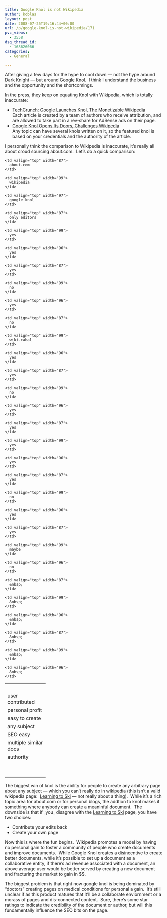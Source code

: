 ```yaml
---
title: Google Knol is not Wikipedia
author: koblas
layout: post
date: 2008-07-25T19:16:44+00:00
url: /p/google-knol-is-not-wikipedia/171
pvc_views:
  - 3558
dsq_thread_id:
  - 168626066
categories:
  - General

---
```

After giving a few days for the hype to cool down &#8212; not the hype around Dark Knight &#8212; but around [Google Knol][1].&nbsp; I think I understand the business and the opportunity and the shortcomings.

In the press, they keep on equating Knol with Wikipedia, which is totally inaccurate:

  * [TechCrunch: Google Launches Knol, The Monetizable Wikipedia][2]  
    Each article is created by a team of authors who receive attribution, and are allowed to take part in a rev-share for AdSense ads on their page.
  * [Google Knol Opens Its Doors, Challenges Wikipedia][3]  
    Any topic can have several knols written on it, so the featured knol is based on your credentials and the authority of the article.

I personally think the comparison to Wikipedia is inaccurate, it&#8217;s really all about croud sourcing about.com.&nbsp; Let&#8217;s do a quick comparison:

<table cellspacing="0" cellpadding="2" width="400" border="0">
  <tr>
    <td valign="top" width="114">
      &nbsp;
    </td>
    
    <td valign="top" width="87">
      about.com
    </td>
    
    <td valign="top" width="99">
      wikipedia
    </td>
    
    <td valign="top" width="97">
      google knol
    </td>
  </tr>
  
  <tr>
    <td valign="top" width="114">
      user contributed
    </td>
    
    <td valign="top" width="87">
      only editors
    </td>
    
    <td valign="top" width="99">
      yes
    </td>
    
    <td valign="top" width="96">
      yes
    </td>
  </tr>
  
  <tr>
    <td valign="top" width="114">
      personal profit
    </td>
    
    <td valign="top" width="87">
      yes
    </td>
    
    <td valign="top" width="99">
      no
    </td>
    
    <td valign="top" width="96">
      yes
    </td>
  </tr>
  
  <tr>
    <td valign="top" width="114">
      easy to create
    </td>
    
    <td valign="top" width="87">
      no
    </td>
    
    <td valign="top" width="99">
      wiki-cabal
    </td>
    
    <td valign="top" width="96">
      yes
    </td>
  </tr>
  
  <tr>
    <td valign="top" width="114">
      any subject
    </td>
    
    <td valign="top" width="87">
      yes
    </td>
    
    <td valign="top" width="99">
      no
    </td>
    
    <td valign="top" width="96">
      yes
    </td>
  </tr>
  
  <tr>
    <td valign="top" width="114">
      SEO easy
    </td>
    
    <td valign="top" width="87">
      yes
    </td>
    
    <td valign="top" width="99">
      yes
    </td>
    
    <td valign="top" width="96">
      yes
    </td>
  </tr>
  
  <tr>
    <td valign="top" width="114">
      multiple similar docs
    </td>
    
    <td valign="top" width="87">
      yes
    </td>
    
    <td valign="top" width="99">
      no
    </td>
    
    <td valign="top" width="96">
      yes
    </td>
  </tr>
  
  <tr>
    <td valign="top" width="114">
      authority
    </td>
    
    <td valign="top" width="87">
      yes
    </td>
    
    <td valign="top" width="99">
      maybe
    </td>
    
    <td valign="top" width="96">
      no
    </td>
  </tr>
  
  <tr>
    <td valign="top" width="114">
      &nbsp;
    </td>
    
    <td valign="top" width="87">
      &nbsp;
    </td>
    
    <td valign="top" width="99">
      &nbsp;
    </td>
    
    <td valign="top" width="96">
      &nbsp;
    </td>
  </tr>
  
  <tr>
    <td valign="top" width="114">
      &nbsp;
    </td>
    
    <td valign="top" width="87">
      &nbsp;
    </td>
    
    <td valign="top" width="99">
      &nbsp;
    </td>
    
    <td valign="top" width="96">
      &nbsp;
    </td>
  </tr>
</table>

The biggest win of knol is the ability for people to create any arbitrary page about any subject &#8212; which you can&#8217;t really do in wikipedia (this isn&#8217;t a valid wikipedia page:&nbsp; [Learning to Ski][4] &#8212; not really about a thing).&nbsp; While it&#8217;s a rich topic area for about.com or for personal blogs, the addtion to knol makes it something where anybody can create a meaninful document.&nbsp; The downside is that if \_you\_ disagree with the [Learning to Ski][4] page, you have two choices:

  * Contribute your edits back 
  * Create your own page

Now this is where the fun begins.&nbsp; Wikipedia promotes a model by having no personal gain to foster a community of people who create documents and improve documents.&nbsp; While Google Knol creates a disincentive to create better documents, while it&#8217;s possible to set up a document as a collaborative entity, if there&#8217;s ad revenue associated with a document, an above average user would be better served by creating a new document and fracturing the market to gain in $$.&nbsp; 

The biggest problem is that right now google knol is being dominated by &#8220;doctors&#8221; creating pages on medical conditions for personal a gain.&nbsp; It&#8217;s still unclear if as this product matures that it&#8217;ll be a collaborate enviornment or a morass of pages and dis-connected content.&nbsp; Sure, there&#8217;s some star ratings to indicate the credibility of the document or author, but will this fundamentally influence the SEO bits on the page.

 [1]: http://knol.google.com
 [2]: http://www.techcrunch.com/2008/07/23/googles-knol-the-monetizable-wikipedia/
 [3]: http://lifehacker.com/399138/google-knol-opens-its-doors-challenges-wikipedia
 [4]: http://knol.google.com/k/david-koblas/learning-to-ski/iy5zrv8345hg/2#